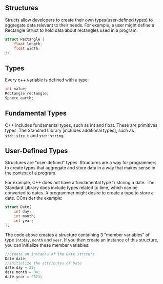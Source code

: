 ## Structures
Structs allow developers to create their own types(user-defined types) to aggregate data relevant to their needs.
For example, a user might define a Rectangle Struct to hold data about rectangles used in a program.
```cpp
struct Rectangle {
    float length;
    float width;
};
```
## Types
Every c++ variable is defined with a type.
```cpp
int value;
Rectangle rectangle;
Sphere earth;
```
## Fundamental Types
C++ includes fundamental types, such as int and float. These are primitives types.
The Standard Library [includes additional types], such as `std::size_t` and `std::string`.
## User-Defined Types
Structures are "user-defined" types. Structures are a way for programmers to create types that aggregate and store data in a way that makes sense in the context of a program.

For example, C++ does not have a fundamental type fr storing a date. The Standard Library does include types related to time, which can be converted to dates.
A programmer might desire to create a type to store a date.
COnsider the example:
```cpp
struct Date{
    int day;
    int month;
    int year;
};
```
The code above creates a structure containing 3 "member variables" of type `int`:`day`, `month` and `year`.
If you then create an instance of this structure, you can initialize these member variables:
```cpp
//Create an instance of the Date strcture
Date date;
//initialize the attributes of Date
date.day = 29;
date.month = 04;
date.year = 2021;
```